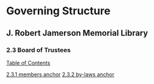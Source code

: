 [0]: README.md

# Governing Structure
## J. Robert Jamerson Memorial Library
### 2.3 Board of Trustees
[Table of Contents][0]

<board of trustees governing structure>

[2.3.1 members anchor](#members)
<members information>
[2.3.2 by-laws anchor](#by-laws)
<by-laws information>